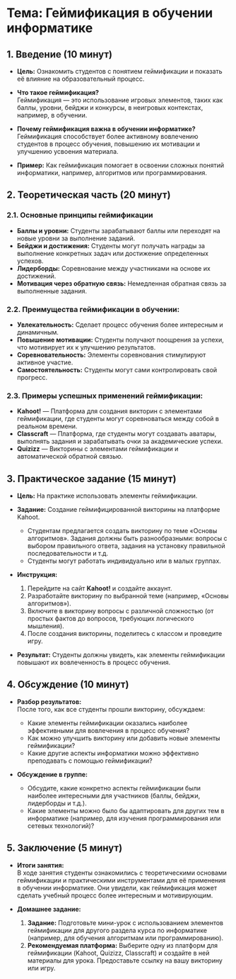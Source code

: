 # Тема: Геймификация в обучении информатике

## 1. Введение (10 минут)
- **Цель:** Ознакомить студентов с понятием геймификации и показать её влияние на образовательный процесс.
- **Что такое геймификация?**  
  Геймификация — это использование игровых элементов, таких как баллы, уровни, бейджи и конкурсы, в неигровых контекстах, например, в обучении.
  
- **Почему геймификация важна в обучении информатике?**  
  Геймификация способствует более активному вовлечению студентов в процесс обучения, повышению их мотивации и улучшению усвоения материала.
  
- **Пример:** Как геймификация помогает в освоении сложных понятий информатики, например, алгоритмов или программирования.

## 2. Теоретическая часть (20 минут)

### 2.1. Основные принципы геймификации
- **Баллы и уровни:** Студенты зарабатывают баллы или переходят на новые уровни за выполнение заданий.
- **Бейджи и достижения:** Студенты могут получать награды за выполнение конкретных задач или достижение определенных успехов.
- **Лидерборды:** Соревнование между участниками на основе их достижений.
- **Мотивация через обратную связь:** Немедленная обратная связь за выполненные задания.

### 2.2. Преимущества геймификации в обучении:
- **Увлекательность:** Сделает процесс обучения более интересным и динамичным.
- **Повышение мотивации:** Студенты получают поощрения за успехи, что мотивирует их к улучшению результатов.
- **Соревновательность:** Элементы соревнования стимулируют активное участие.
- **Самостоятельность:** Студенты могут сами контролировать свой прогресс.

### 2.3. Примеры успешных применений геймификации:
- **Kahoot!** — Платформа для создания викторин с элементами геймификации, где студенты могут соревноваться между собой в реальном времени.
- **Classcraft** — Платформа, где студенты могут создавать аватары, выполнять задания и зарабатывать очки за академические успехи.
- **Quizizz** — Викторины с элементами геймификации и автоматической обратной связью.

## 3. Практическое задание (15 минут)
- **Цель:** На практике использовать элементы геймификации.

- **Задание:** Создание геймифицированной викторины на платформе Kahoot.
  - Студентам предлагается создать викторину по теме «Основы алгоритмов». Задания должны быть разнообразными: вопросы с выбором правильного ответа, задания на установку правильной последовательности и т.д.
  - Студенты могут работать индивидуально или в малых группах.

- **Инструкция:**
  1. Перейдите на сайт **Kahoot!** и создайте аккаунт.
  2. Разработайте викторину по выбранной теме (например, «Основы алгоритмов»).
  3. Включите в викторину вопросы с различной сложностью (от простых фактов до вопросов, требующих логического мышления).
  4. После создания викторины, поделитесь с классом и проведите игру.

- **Результат:** Студенты должны увидеть, как элементы геймификации повышают их вовлеченность в процесс обучения.

## 4. Обсуждение (10 минут)
- **Разбор результатов:**  
  После того, как все студенты прошли викторину, обсуждаем:
  - Какие элементы геймификации оказались наиболее эффективными для вовлечения в процесс обучения?
  - Как можно улучшить викторину или добавить новые элементы геймификации?
  - Какие другие аспекты информатики можно эффективно преподавать с помощью геймификации?

- **Обсуждение в группе:**  
  - Обсудите, какие конкретно аспекты геймификации были наиболее интересными для участников (баллы, бейджи, лидерборды и т.д.).
  - Какие элементы можно было бы адаптировать для других тем в информатике (например, для изучения программирования или сетевых технологий)?

## 5. Заключение (5 минут)
- **Итоги занятия:**  
  В ходе занятия студенты ознакомились с теоретическими основами геймификации и практическими инструментами для её применения в обучении информатике. Они увидели, как геймификация может сделать учебный процесс более интересным и мотивирующим.

- **Домашнее задание:**
  1. **Задание:** Подготовьте мини-урок с использованием элементов геймификации для другого раздела курса по информатике (например, для обучения алгоритмам или программированию).
  2. **Рекомендуемая платформа:** Выберите одну из платформ для геймификации (Kahoot, Quizizz, Classcraft) и создайте в ней материалы для урока. Предоставьте ссылку на вашу викторину или игру.
